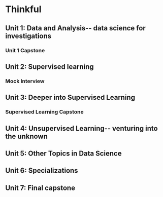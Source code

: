 # Thinkful

## Unit 1: Data and Analysis-- data science for investigations
### Unit 1 Capstone

## Unit 2: Supervised learning
### Mock Interview

## Unit 3: Deeper into Supervised Learning
### Supervised Learning Capstone

## Unit 4: Unsupervised Learning-- venturing into the unknown
## Unit 5: Other Topics in Data Science
## Unit 6: Specializations
## Unit 7: Final capstone
